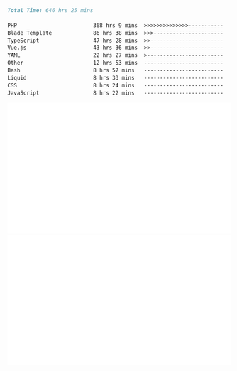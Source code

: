 <!--START_SECTION:waka-->

```markdown
Total Time: 646 hrs 25 mins

PHP                        368 hrs 9 mins  >>>>>>>>>>>>>>-----------   55.84 %
Blade Template             86 hrs 38 mins  >>>----------------------   13.14 %
TypeScript                 47 hrs 28 mins  >>-----------------------   07.20 %
Vue.js                     43 hrs 36 mins  >>-----------------------   06.61 %
YAML                       22 hrs 27 mins  >------------------------   03.41 %
Other                      12 hrs 53 mins  -------------------------   01.96 %
Bash                       8 hrs 57 mins   -------------------------   01.36 %
Liquid                     8 hrs 33 mins   -------------------------   01.30 %
CSS                        8 hrs 24 mins   -------------------------   01.28 %
JavaScript                 8 hrs 22 mins   -------------------------   01.27 %
```

<!--END_SECTION:waka-->
<p align="center">
    <img src="https://raw.githubusercontent.com/rjp2525/rjp2525/output/generated/overview.svg">
    <img src="https://raw.githubusercontent.com/rjp2525/rjp2525/output/generated/languages.svg">
</p>
